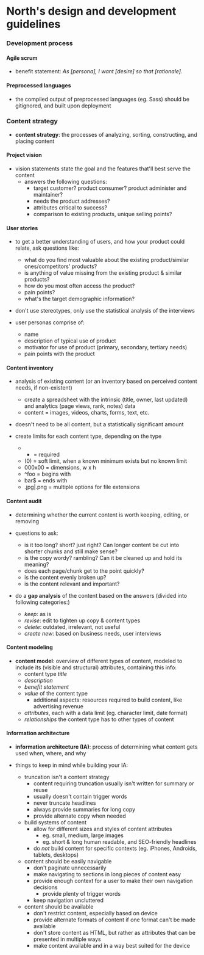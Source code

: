 # North's design and development guidelines

### Development process

#### Agile scrum

* benefit statement: _As [persona], I want [desire] so that [rationale]._

#### Preprocessed languages

* the compiled output of preprocessed languages (eg. Sass) should be gitignored, and built upon deployment

### Content strategy

* __content strategy__: the processes of analyzing, sorting, constructing, and placing content

#### Project vision

* vision statements state the goal and the features that'll best serve the content
  - answers the following questions:
    + target customer? product consumer? product administer and maintainer?
    + needs the product addresses?
    + attributes critical to success?
    + comparison to existing products, unique selling points?

#### User stories

* to get a better understanding of users, and how your product could relate, ask questions like:
  - what do you find most valuable about the existing product/similar ones/competitors' products?
  - is anything of value missing from the existing product & similar products?
  - how do you most often access the product?
  - pain points?
  - what's the target demographic information?

* don't use stereotypes, only use the statistical analysis of the interviews

* user personas comprise of:
  - name
  - description of typical use of product
  - motivator for use of product (primary, secondary, tertiary needs)
  - pain points with the product

#### Content inventory

* analysis of existing content (or an inventory based on perceived content needs, if non-existent)
  - create a spreadsheet with the intrinsic (title, owner, last updated) and analytics (page views, rank, notes) data
  - content = images, videos, charts, forms, text, etc.

* doesn't need to be all content, but a statistically significant amount

* create limits for each content type, depending on the type
  - * = required
  - (0) = soft limit, when a known minimum exists but no known limit
  - 000x00 = dimensions, w x h
  - ^foo = begins with
  - bar$ = ends with
  - .jpg|.png = multiple options for file extensions

#### Content audit

* determining whether the current content is worth keeping, editing, or removing


* questions to ask:
  - is it too long? short? just right? Can longer content be cut into shorter chunks and still make sense?
  - is the copy wordy? rambling? Can it be cleaned up and hold its meaning?
  - does each page/chunk get to the point quickly?
  - is the content evenly broken up?
  - is the content relevant and important?

* do a __gap analysis__ of the content based on the answers (divided into following categories:)
  - _keep_: as is
  - _revise_: edit to tighten up copy & content types
  - _delete_: outdated, irrelevant, not useful
  - _create new_: based on business needs, user interviews

#### Content modeling

* __content model__: overview of different types of content, modeled to include its (visible and structural) attributes, containing this info:
  - content type _title_
  - _description_
  - _benefit statement_
  - _value_ of the content type
    + additional aspects: resources required to build content, like advertising revenue
  - _attributes_, each with a data limit (eg. character limit, date format)
  - _relationships_ the content type has to other types of content

#### Information architecture

* __information architecture (IA)__: process of determining what content gets used when, where, and why

* things to keep in mind while building your IA:
  - truncation isn't a content strategy
    + content requiring truncation usually isn't written for summary or reuse
    + usually doesn't contain trigger words
    + never truncate headlines
    + always provide summaries for long copy
    + provide alternate copy when needed
  - build systems of content
    + allow for different sizes and styles of content attributes
      - eg. small, medium, large images
      - eg. short & long human readable, and SEO-friendly headlines
    + do _not_ build content for specific contexts (eg. iPhones, Androids, tablets, desktops)
  - content should be easily navigable
    + don't paginate unnecessarily
    + make navigating to sections in long pieces of content easy
    + provide enough context for a user to make their own navigation decisions
      - provide plenty of trigger words
    + keep navigation uncluttered
  - content should be available
    + don't restrict content, especially based on device
    + provide alternate formats of content if one format can't be made available
    + don't store content as HTML, but rather as attributes that can be presented in multiple ways
    + make content available and in a way best suited for the device

